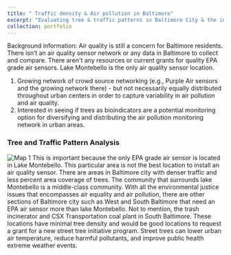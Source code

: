 ```yaml
---
title: " Traffic density & Air pollution in Baltimore"
excerpt: "Evaluating tree & traffic patterns in Baltimore City & the implications for Air Pollution<br/><img src='/images/Final_Map1.PNG' height='50%'>"
collection: portfolio
---
```


Background information: Air quality is still a concern for Baltimore residents. There isn’t an air quality sensor network or any data in Baltimore to collect and compare. There aren't any resources or current grants for quality EPA grade air sensors. Lake Montebello is the only air quality sensor location.
1.	Growing network of crowd source networking (e.g., Purple Air sensors and the growing network there) - but not necessarily equally distributed throughout urban centers in order to capture variability in air pollution and air quality.
2.	Interested in seeing if trees as bioindicators are a potential monitoring option for diversifying and distributing the air pollution monitoring network in urban areas.

### Tree and Traffic Pattern Analysis 
![Map 1]("images/Final_Map1.PNG")
This is important because the only EPA grade air sensor is located in Lake Montebello. This particular area is not the best location to install an air quality sensor. There are areas in Baltimore city with denser traffic and less percent area coverage of trees. The community that surrounds lake Montebello is a middle-class community. With all the environmental justice issues that encompasses air equality and air pollution, there are other sections of Baltimore city such as West and South Baltimore that need an EPA air sensor more than lake Montebello. Not to mention, the trash incinerator and CSX Transportation coal plant in South Baltimore. These locations have minimal tree density and would be good locations to request a grant for a new street tree initiative program. Street trees can lower urban air temperature, reduce harmful pollutants, and improve public health extreme weather events. 

